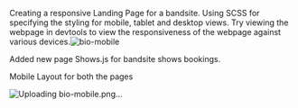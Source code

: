 Creating a responsive Landing Page for a bandsite.
Using SCSS for specifying the styling for mobile, tablet and desktop views.
Try viewing the webpage in devtools to view the responsiveness of the webpage against various devices.![bio-mobile](https://github.com/user-attachments/assets/0e72e706-1d4a-4563-95c6-0b417a2a73e6)

Added new page Shows.js for bandsite shows bookings.

Mobile Layout for both the pages

![Uploading bio-mobile.png…]()

